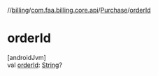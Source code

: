 //[billing](../../../index.md)/[com.faa.billing.core.api](../index.md)/[Purchase](index.md)/[orderId](order-id.md)

# orderId

[androidJvm]\
val [orderId](order-id.md): [String](https://kotlinlang.org/api/latest/jvm/stdlib/kotlin/-string/index.html)?
